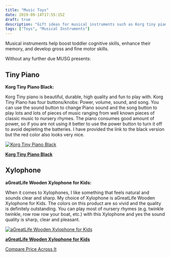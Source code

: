 ```yaml
---
title: "Music Toys"
date: 2019-09-14T17:55:15Z
draft: true
description: "Gift ideas for musical instruments such as Korg tiny piano and Xylophones for toddlers."
tags: ["Toys", "Musical Instruments"]
---
```


<!-- # Ultimate Music Toys Guide -->
Musical instruments help boost toddler cognitive skills, enhance their memory, and develop gross and fine motor skills.

Without any further due MUSG presents:

## Tiny Piano
**Korg Tiny Piano Black:**

Korg Tiny piano is beautiful, durable, high quality and fun to play with. Korg Tiny Piano has four buttons/knobs: Power, volume, sound, and song. You can use the sound button to change Piano sound and the song button to play lots and lots of pieces of music ranging from well known pieces of classic music to nursery rhymes. The piano consumes good amount of power, so if you are not using it better to use the power button to turn it off to avoid depleting the batteries. I have provided the link to the black version but the red color also looks very nice.

[![Korg Tiny Piano Black](https://images-na.ssl-images-amazon.com/images/I/71VM7WKpISL._SL500_.jpg)](https://www.amazon.com/gp/product/B00GMCEOB6?pf_rd_p=183f5289-9dc0-416f-942e-e8f213ef368b&amp;pf_rd_r=6AZBHDRT426MR137EQ8S&_encoding=UTF8&tag=didellc-20&linkCode=ur2&linkId=3d7bdcbef93cebd308b86a2acd76a985&camp=1789&creative=9325)

[**Korg Tiny Piano Black**](https://www.amazon.com/gp/product/B00GMCEOB6?pf_rd_p=183f5289-9dc0-416f-942e-e8f213ef368b&amp;pf_rd_r=6AZBHDRT426MR137EQ8S&_encoding=UTF8&tag=didellc-20&linkCode=ur2&linkId=3d7bdcbef93cebd308b86a2acd76a985&camp=1789&creative=9325)

<!--more-->

<script async src="https://pagead2.googlesyndication.com/pagead/js/adsbygoogle.js"></script>
<!-- cpa -->
<ins class="adsbygoogle"
     style="display:block"
     data-ad-client="ca-pub-2843564932689995"
     data-ad-slot="3526097725"
     data-ad-format="auto"
     data-full-width-responsive="true"></ins>
<script>
     (adsbygoogle = window.adsbygoogle || []).push({});
</script>

## Xylophone

**aGreatLife Wooden Xylophone for Kids:**

When it comes to Xylophones, I like something that feels natural and sounds clear and sharp. My choice of Xylophone is aGreatLife Wooden Xylophone for Kids. The colors on this product are so vivid and the quality is definitely outstanding. You can play most of nursery rhymes (e.g. twinkle twinkle, row row row your boat, etc.) with this Xylophone and yes the sound quality is sharp, clear and pleasant.

[![aGreatLife Wooden Xylophone for Kids](https://images-na.ssl-images-amazon.com/images/I/612fhG3nl8L._SL500_.jpg)](https://www.amazon.com/gp/product/B01JLQBNLS/ref=ppx_yo_dt_b_asin_title_o02_s00?ie=UTF8&amp;psc=1&_encoding=UTF8&tag=didellc-20&linkCode=ur2&linkId=0e62c87b146eb329d64b76d9ff168eb7&camp=1789&creative=9325)

[**aGreatLife Wooden Xylophone for Kids**](https://www.amazon.com/gp/product/B01JLQBNLS/ref=ppx_yo_dt_b_asin_title_o02_s00?ie=UTF8&amp;psc=1&_encoding=UTF8&tag=didellc-20&linkCode=ur2&linkId=0e62c87b146eb329d64b76d9ff168eb7&camp=1789&creative=9325)

[Compare Price Across It](http://comparepriceacross.com:1313/?sqr=xylophone)
